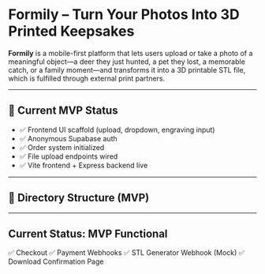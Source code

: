 # Formily – Turn Your Photos Into 3D Printed Keepsakes

**Formily** is a mobile-first platform that lets users upload or take a photo of a meaningful object—a deer they just hunted, a pet they lost, a memorable catch, or a family moment—and transforms it into a 3D printable STL file, which is fulfilled through external print partners.

---

## 🌟 Current MVP Status

- ✅ Frontend UI scaffold (upload, dropdown, engraving input)
- ✅ Anonymous Supabase auth
- ✅ Order system initialized
- ✅ File upload endpoints wired
- ✅ Vite frontend + Express backend live

---

## 📁 Directory Structure (MVP)


---

## Current Status: MVP Functional

✅ Checkout
✅ Payment Webhooks
✅ STL Generator Webhook (Mock)
✅ Download Confirmation Page